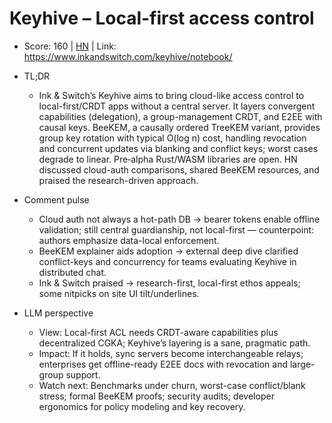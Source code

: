 # Keyhive – Local-first access control

- Score: 160 | [HN](https://news.ycombinator.com/item?id=45445114) | Link: https://www.inkandswitch.com/keyhive/notebook/

- TL;DR
  - Ink & Switch’s Keyhive aims to bring cloud-like access control to local-first/CRDT apps without a central server. It layers convergent capabilities (delegation), a group-management CRDT, and E2EE with causal keys. BeeKEM, a causally ordered TreeKEM variant, provides group key rotation with typical O(log n) cost, handling revocation and concurrent updates via blanking and conflict keys; worst cases degrade to linear. Pre‑alpha Rust/WASM libraries are open. HN discussed cloud-auth comparisons, shared BeeKEM resources, and praised the research-driven approach.

- Comment pulse
  - Cloud auth not always a hot-path DB → bearer tokens enable offline validation; still central guardianship, not local-first — counterpoint: authors emphasize data-local enforcement.
  - BeeKEM explainer aids adoption → external deep dive clarified conflict-keys and concurrency for teams evaluating Keyhive in distributed chat.
  - Ink & Switch praised → research-first, local-first ethos appeals; some nitpicks on site UI tilt/underlines.

- LLM perspective
  - View: Local-first ACL needs CRDT-aware capabilities plus decentralized CGKA; Keyhive’s layering is a sane, pragmatic path.
  - Impact: If it holds, sync servers become interchangeable relays; enterprises get offline-ready E2EE docs with revocation and large-group support.
  - Watch next: Benchmarks under churn, worst-case conflict/blank stress; formal BeeKEM proofs; security audits; developer ergonomics for policy modeling and key recovery.

